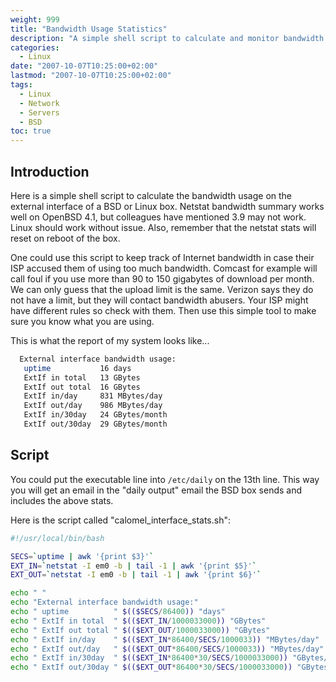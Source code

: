 ```yaml
---
weight: 999
title: "Bandwidth Usage Statistics"
description: "A simple shell script to calculate and monitor bandwidth usage on external network interfaces for BSD and Linux systems."
categories:
  - Linux
date: "2007-10-07T10:25:00+02:00"
lastmod: "2007-10-07T10:25:00+02:00"
tags:
  - Linux
  - Network
  - Servers
  - BSD
toc: true
---
```


## Introduction

Here is a simple shell script to calculate the bandwidth usage on the external interface of a BSD or Linux box. Netstat bandwidth summary works well on OpenBSD 4.1, but colleagues have mentioned 3.9 may not work. Linux should work without issue. Also, remember that the netstat stats will reset on reboot of the box.

One could use this script to keep track of Internet bandwidth in case their ISP accused them of using too much bandwidth. Comcast for example will call foul if you use more than 90 to 150 gigabytes of download per month. We can only guess that the upload limit is the same. Verizon says they do not have a limit, but they will contact bandwidth abusers. Your ISP might have different rules so check with them. Then use this simple tool to make sure you know what you are using.

This is what the report of my system looks like...

```bash
  External interface bandwidth usage:
   uptime           16 days
   ExtIf in total   13 GBytes
   ExtIf out total  16 GBytes
   ExtIf in/day     831 MBytes/day
   ExtIf out/day    986 MBytes/day
   ExtIf in/30day   24 GBytes/month
   ExtIf out/30day  29 GBytes/month
```

## Script

You could put the executable line into `/etc/daily` on the 13th line. This way you will get an email in the "daily output" email the BSD box sends and includes the above stats.

Here is the script called "calomel_interface_stats.sh":

```bash
#!/usr/local/bin/bash

SECS=`uptime | awk '{print $3}'`
EXT_IN=`netstat -I em0 -b | tail -1 | awk '{print $5}'`
EXT_OUT=`netstat -I em0 -b | tail -1 | awk '{print $6}'`

echo " "
echo "External interface bandwidth usage:"
echo " uptime          " $(($SECS/86400)) "days"
echo " ExtIf in total  " $(($EXT_IN/1000033000)) "GBytes"
echo " ExtIf out total " $(($EXT_OUT/1000033000)) "GBytes"
echo " ExtIf in/day    " $(($EXT_IN*86400/SECS/1000033)) "MBytes/day"
echo " ExtIf out/day   " $(($EXT_OUT*86400/SECS/1000033)) "MBytes/day"
echo " ExtIf in/30day  " $(($EXT_IN*86400*30/SECS/1000033000)) "GBytes/month"
echo " ExtIf out/30day " $(($EXT_OUT*86400*30/SECS/1000033000)) "GBytes/month"
```
